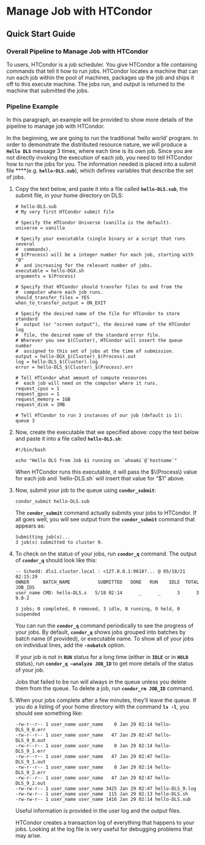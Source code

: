# Manage Job with HTCondor

## Quick Start Guide

### Overall Pipeline to Manage Job with HTCondor

To users, HTCondor is a job scheduler. You give HTCondor a file containing commands that tell it how to run jobs. HTCondor locates a machine that can run each job within the pool of machines, packages up the job and ships it off to this execute machine. The jobs run, and output is returned to the machine that submitted the jobs.

### Pipeline Example

In this paragraph, an example will be provided to show more details of the pipeline to manage job with HTCondor.

In the beginning, we are going to run the traditional ‘hello world’ program. In order to demonstrate the distributed resource nature, we will produce a **`Hello DLS`** message 3 times, where each time is its own job. Since you are not directly invoking the execution of each job, you need to tell HTCondor how to run the jobs for you. The information needed is placed into a submit file ****\(e.g. **`hello-DLS.sub`**\), which defines variables that describe the set of jobs.

1. Copy the text below, and paste it into a file called **`hello-DLS.sub`**, the submit file, in your home directory on DLS:

   ```text
   # hello-DLS.sub
   # My very first HTCondor submit file

   # Specify the HTCondor Universe (vanilla is the default).
   universe = vanilla

   # Specify your executable (single binary or a script that runs several
   #  commands).
   # $(Process) will be a integer number for each job, starting with "0"
   #  and increasing for the relevant number of jobs.
   executable = hello-DGX.sh
   arguments = $(Process)

   # Specify that HTCondor should transfer files to and from the
   #  computer where each job runs.
   should_transfer_files = YES
   when_to_transfer_output = ON_EXIT

   # Specify the desired name of the file for HTCondor to store standard 
   #  output (or "screen output"), the desired name of the HTCondor log 
   #  file, the desired name of the standard error file.
   # Wherever you see $(Cluster), HTCondor will insert the queue number
   #  assigned to this set of jobs at the time of submission.
   output = hello-DGX_$(Cluster)_$(Process).out
   log = hello-DLS_$(Cluster).log
   error = hello-DLS_$(Cluster)_$(Process).err

   # Tell HTCondor what amount of compute resources
   #  each job will need on the computer where it runs.
   request_cpus = 1
   request_gpus = 1
   request_memory = 1GB
   request_disk = 1MB

   # Tell HTCondor to run 3 instances of our job (default is 1):
   queue 3
   ```

2. Now, create the executable that we specified above: copy the text below and paste it into a file called **`hello-DLS.sh`**:

   ```text
   #!/bin/bash

   echo "Hello DLS from Job $1 running on `whoami`@`hostname`"
   ```

   When HTCondor runs this executable, it will pass the $\(Process\) value for each job and `hello-DLS.sh` will insert that value for “$1” above.

3. Now, submit your job to the queue using **`condor_submit`**:

   ```text
   condor_submit hello-DLS.sub
   ```

   The **`condor_submit`** command actually submits your jobs to HTCondor. If all goes well, you will see output from the **`condor_submit`** command that appears as:

   ```text
   Submitting job(s)...
   3 job(s) submitted to cluster 9.

   ```

4. To check on the status of your jobs, run **`condor_q`** command. The output of **`condor_q`** should look like this:

   ```text
   -- Schedd: dls1.cluster.local : <127.0.0.1:9618?... @ 05/18/21 02:15:29
   OWNER     BATCH_NAME          SUBMITTED   DONE   RUN    IDLE  TOTAL JOB_IDS
   user_name CMD: hello-DLS.s   5/18 02:14      _      _      3      3 9.0-2

   3 jobs; 0 completed, 0 removed, 3 idle, 0 running, 0 held, 0 suspended
   ```

   You can run the **`condor_q`** command periodically to see the progress of your jobs. By default, **`condor_q`** shows jobs grouped into batches by batch name \(if provided\), or executable name. To show all of your jobs on individual lines, add the **`-nobatch`** option.  
  
   If your job is not in **`RUN`** status for a long time \(either in **`IDLE`** or in **`HOLD`** status\), run **`condor_q –analyze JOB_ID`** to get more details of the status of your job.  
  
   Jobs that failed to be run will always in the queue unless you delete them from the queue. To delete a job, run **`condor_rm JOB_ID`** command.  

5. When your jobs complete after a few minutes, they’ll leave the queue. If you do a listing of your home directory with the command **`ls -l`**, you should see something like:

   ```text
   -rw-r--r-- 1 user_name user_name    0 Jan 29 02:14 hello-DLS_9_0.err
   -rw-r--r-- 1 user_name user_name   47 Jan 29 02:47 hello-DLS_9_0.out
   -rw-r--r-- 1 user_name user_name    0 Jan 29 02:14 hello-DLS_9_1.err
   -rw-r--r-- 1 user_name user_name   47 Jan 29 02:47 hello-DLS_9_1.out
   -rw-r--r-- 1 user_name user_name    0 Jan 29 02:14 hello-DLS_9_2.err
   -rw-r--r-- 1 user_name user_name   47 Jan 29 02:47 hello-DLS_9_2.out
   -rw-rw-r-- 1 user_name user_name 3425 Jan 29 02:47 hello-DLS_9.log
   -rw-rw-r-- 1 user_name user_name  115 Jan 29 02:13 hello-DLS.sh
   -rw-rw-r-- 1 user_name user_name 1416 Jan 29 02:14 hello-DLS.sub
   ```

   Useful information is provided in the user log and the output files.

  
   HTCondor creates a transaction log of everything that happens to your jobs. Looking at the log file is very useful for debugging problems that may arise.

